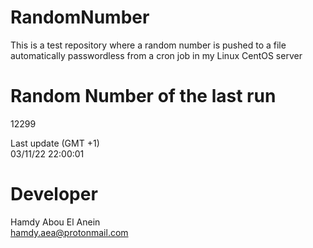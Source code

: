 # RandomNumber    
This is a test repository where a random number is pushed to a file automatically passwordless from a cron job in my Linux CentOS server    
# Random Number of the last run   
12299
      
Last update (GMT +1)    
03/11/22 22:00:01
# Developer    
Hamdy Abou El Anein   
hamdy.aea@protonmail.com

